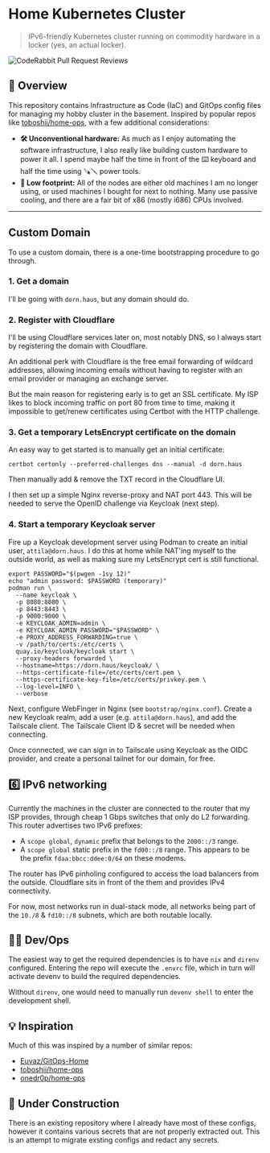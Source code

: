 # Home Kubernetes Cluster

> IPv6-friendly Kubernetes cluster running on commodity hardware in a locker (yes, an actual locker).

![CodeRabbit Pull Request Reviews](https://img.shields.io/coderabbit/prs/github/attilaolah/homelab?labelColor=171717&color=FF570A&link=https%3A%2F%2Fcoderabbit.ai&label=CodeRabbit+Reviews)

## 📖 Overview

This repository contains Infrastructure as Code (IaC) and GitOps config files for managing my hobby cluster in the
basement. Inspired by popular repos like [toboshii/home-ops], with a few additional considerations:


- **🛠️ Unconventional hardware:** As much as I enjoy automating the software infrastructure, I also really like
  building custom hardware to power it all. I spend maybe half the time in front of the ⌨️ keyboard and half the time
  using 🪚🪛 power tools.
- **🌳 Low footprint:** All of the nodes are either old machines I am no longer using, or used machines I bought for
  next to nothing. Many use passive cooling, and there are a fair bit of x86 (mostly i686) CPUs involved.

---

## Custom Domain

To use a custom domain, there is a one-time bootstrapping procedure to go through.

### 1. Get a domain

I'll be going with `dorn.haus`, but any domain should do.

### 2. Register with Cloudflare

I'll be using Cloudflare services later on, most notably DNS, so I always start by registering the domain with
Cloudflare.

An additional perk with Cloudflare is the free email forwarding of wildcard addresses, allowing incoming emails without
having to register with an email provider or managing an exchange server.

But the main reason for registering early is to get an SSL certificate. My ISP likes to block incoming traffic on port
80 from time to time, making it impossible to get/renew certificates using Certbot with the HTTP challenge.

### 3. Get a temporary LetsEncrypt certificate on the domain

An easy way to get started is to manually get an initial certificate:

```
certbot certonly --preferred-challenges dns --manual -d dorn.haus
```

Then manually add & remove the TXT record in the Cloudflare UI.

I then set up a simple Nginx reverse-proxy and NAT port 443. This will be needed to serve the OpenID challenge via
Keycloak (next step).

### 4. Start a temporary Keycloak server

Fire up a Keycloak development server using Podman to create an initial user, `attila@dorn.haus`. I do this at home
while NAT'ing myself to the outside world, as well as making sure my LetsEncrypt cert is still functional.

```
export PASSWORD="$(pwgen -1sy 12)"
echo "admin password: $PASSWORD (temporary)"
podman run \
  --name keycloak \
  -p 8080:8080 \
  -p 8443:8443 \
  -p 9000:9000 \
  -e KEYCLOAK_ADMIN=admin \
  -e KEYCLOAK_ADMIN_PASSWORD="$PASSWORD" \
  -e PROXY_ADDRESS_FORWARDING=true \
  -v /path/to/certs:/etc/certs \
  quay.io/keycloak/keycloak start \
  --proxy-headers forwarded \
  --hostname=https://dorn.haus/keycloak/ \
  --https-certificate-file=/etc/certs/cert.pem \
  --https-certificate-key-file=/etc/certs/privkey.pem \
  --log-level=INFO \
  --verbose
```

Next, configure WebFinger in Nginx (see `bootstrap/nginx.conf`). Create a new Keycloak realm, add a user (e.g.
`attila@dorn.haus`), and add the Tailscale client. The Tailscale Client ID & secret will be needed when connecting.

Once connected, we can sign in to Tailscale using Keycloak as the OIDC provider, and create a personal tailnet for our
domain, for free.

## 6️⃣ IPv6 networking

Currently the machines in the cluster are connected to the router that my ISP provides, through cheap 1 Gbps switches
that only do L2 forwarding. This router advertises two IPv6 prefixes:

- A `scope global`, `dynamic` prefix that belongs to the `2000::/3` range.
- A `scope global` static prefix in the `fd00::/8` range. This appears to be the prefix `fdaa:bbcc:ddee:0/64` on these
modems.

The router has IPv6 pinholing configured to access the load balancers from the outside. Cloudflare sits in front of the
them and provides IPv4 connectivity.

For now, most networks run in dual-stack mode, all networks being part of the `10./8` & `fd10::/8` subnets, which are
both routable locally.

## 🧑‍💻️ Dev/Ops

The easiest way to get the required dependencies is to have `nix` and `direnv` configured. Entering the repo will
execute the `.envrc` file, which in turn will activate devenv to build the required dependencies.

Without `direnv`, one would need to manually run `devenv shell` to enter the development shell.

## 💡 Inspiration

Much of this was inspired by a number of similar repos:

- [Euvaz/GitOps-Home]
- [toboshii/home-ops]
- [onedr0p/home-ops]

[Euvaz/GitOps-Home]: https://github.com/Euvaz/GitOps-Home
[toboshii/home-ops]: https://github.com/toboshii/home-ops
[onedr0p/home-ops]: https://github.com/onedr0p/home-ops

## 🚧 Under Construction

There is an existing repository where I already have most of these configs, however it contains various secrets that
are not properly extracted out. This is an attempt to migrate exsting configs and redact any secrets.
